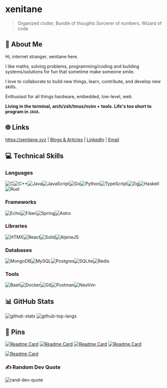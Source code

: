 # xenitane

> Organized clutter, Bundle of thoughts
> Sorcerer of numbers, Wizard of code

## 💫 About Me

Hi, internet stranger, xenitane here.

I like maths, solving problems, programming/coding and building systems/solutions for fun that sometime make someone smile.

I love to collaborate to build new things, learn, contribute, and develop new skills.

Enthusiast for all things hardware, embedded, low-level, web.

**Living in the terminal, arch/zsh/tmux/nvim + tools. Life's too short to program in `JAVA`.**

## 🌐 Links

<https://xenitane.xyz> | [Blogs &amp; Articles](https://xenitane.xyz/publication) | [LinkedIn](https://linkedin.com/in/xenitane) | [Email](mailto:tushar01.tjdsk@gmail.com)

## 💻 Technical Skills

### Languages

![C](https://img.shields.io/badge/c-%23A8B9CC.svg?style=for-the-badge&logo=c&logoColor=white)![C++](https://img.shields.io/badge/c++-%2300599C.svg?style=for-the-badge&logo=cplusplus&logoColor=white)![Java](https://img.shields.io/badge/java-%23ED8B00.svg?style=for-the-badge&logo=java&logoColor=white)![JavaScript](https://img.shields.io/badge/javascript-%23F7DF1E.svg?style=for-the-badge&logo=javascript&logoColor=white)![Go](https://img.shields.io/badge/go-%2300ADD8.svg?style=for-the-badge&logo=go&logoColor=white)![Python](https://img.shields.io/badge/python-%233776AB.svg?style=for-the-badge&logo=python&logoColor=white)![TypeScript](https://img.shields.io/badge/typescript-%233178C6.svg?style=for-the-badge&logo=typescript&logoColor=white)![Zig](https://img.shields.io/badge/zig-%23F7A41D.svg?style=for-the-badge&logo=zig&logoColor=white)![Haskell](https://img.shields.io/badge/haskell-%235D4F85.svg?style=for-the-badge&logo=haskell&logoColor=white)![Rust](https://img.shields.io/badge/Rust-%23000000.svg?style=for-the-badge&logo=rust&logoColor=white)

### Frameworks

![Echo](https://img.shields.io/badge/echo-%234ae1ff.svg?style=for-the-badge&logoColor=white)![Fiber](https://img.shields.io/badge/fiber-%2325b8dd.svg?style=for-the-badge&logoColor=white)![Spring](https://img.shields.io/badge/spring-%236DB33F.svg?style=for-the-badge&logo=spring&logoColor=white)![Astro](https://img.shields.io/badge/Astro-%23BC52EE.svg?style=for-the-badge&logo=astro&logoColor=white)

### Libraries

![HTMX](https://img.shields.io/badge/htmx-%233366CC.svg?style=for-the-badge&logo=htmx&logoColor=white)![React](https://img.shields.io/badge/react-%2361DAFB.svg?style=for-the-badge&logo=react&logoColor=white)![Solid](https://img.shields.io/badge/solid-%232C4F7C.svg?style=for-the-badge&logo=solid&logoColor=white)![AlpineJS](https://img.shields.io/badge/alpinejs-%238BC0D0.svg?style=for-the-badge&logo=alpinedotjs&logoColor=white)

### Databases

![MongoDB](https://img.shields.io/badge/mongodb-%2347A248.svg?style=for-the-badge&logo=mongodb&logoColor=white)![MySQL](https://img.shields.io/badge/mysql-%234479A1.svg?style=for-the-badge&logo=mysql&logoColor=white)![Postgres](https://img.shields.io/badge/postgres-%234169E1.svg?style=for-the-badge&logo=postgresql&logoColor=white)![SQLite](https://img.shields.io/badge/sqlite-%23003B57.svg?style=for-the-badge&logo=sqlite&logoColor=white)![Redis](https://img.shields.io/badge/redis-%23ff4438.svg?style=for-the-badge&logo=redis&logoColor=white)

### Tools

![Bash](https://img.shields.io/badge/bash-%234EAA25.svg?style=for-the-badge&logo=gnubash&logoColor=white)![Docker](https://img.shields.io/badge/docker-%232496ED.svg?style=for-the-badge&logo=docker&logoColor=white)![Git](https://img.shields.io/badge/git-%23F05032.svg?style=for-the-badge&logo=git&logoColor=white)![Postman](https://img.shields.io/badge/postman-%23FF6C37.svg?style=for-the-badge&logo=postman&logoColor=white)![NeoVim](https://img.shields.io/badge/neovim-%2357a143.svg?style=for-the-badge&logo=neovim&logoColor=white)

## 📊 GitHub Stats

![github-stats](https://github-readme-stats.vercel.app/api?username=xenitane&theme=catppuccin_mocha&show_icons=true&hide_title=true&rank_icon=github&card_width=600&show=reviews,discussions_started,discussions_answered,prs_merged,prs_merged_percentage)
![github-top-langs](https://github-readme-stats.vercel.app/api/top-langs/?username=xenitane&theme=catppuccin_mocha&include_all_commits=false&count_private=false&layout=compact&langs_count=8&hide_title=true&card_width=600)

## 📌 Pins

[![Readme Card](https://github-readme-stats.vercel.app/api/pin/?username=xenitane&repo=bf-jit&show_owner=true&theme=catppuccin_mocha)](https://github.com/xenitane/bf-jit) [![Readme Card](https://github-readme-stats.vercel.app/api/pin/?username=xenitane&repo=seam-carving&show_owner=true&theme=catppuccin_mocha)](https://github.com/xenitane/seam-carving)
[![Readme Card](https://github-readme-stats.vercel.app/api/pin/?username=xenitane&repo=.dotfiles&show_owner=true&theme=catppuccin_mocha)](https://github.com/xenitane/.dotfiles) [![Readme Card](https://github-readme-stats.vercel.app/api/pin/?username=xenitane&repo=geo-vis&show_owner=true&theme=catppuccin_mocha)](https://github.com/xenitane/geo-vis)

[![Readme Card](https://github-readme-stats.vercel.app/api/gist/?id=8d49aa2c918bd54d65f9b0bdb16059d1&show_owner=true&theme=catppuccin_mocha)](https://github.com/xenitane/geo-vis)

### ✍️ Random Dev Quote

![rand-dev-quote](https://quotes-github-readme.vercel.app/api?type=horizontal&theme=catppuccin_mocha&border=true)
